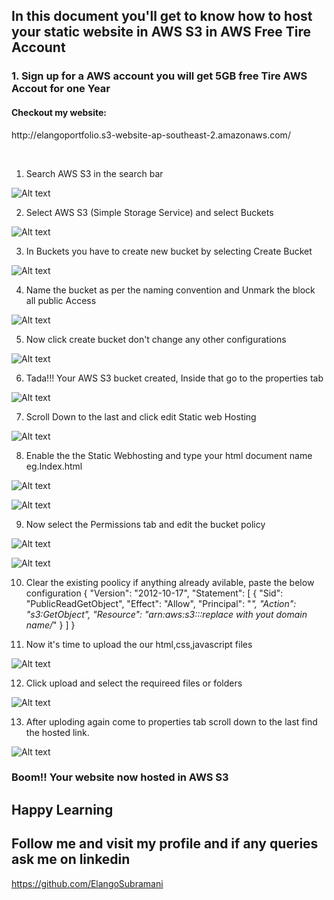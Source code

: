 ## In this document you'll get to know how to host your static website in AWS S3 in AWS Free Tire Account


### 1. Sign up for a AWS account you will get 5GB free Tire AWS Accout for one Year
<h4>Checkout my website:</h4> <p>http://elangoportfolio.s3-website-ap-southeast-2.amazonaws.com/</p>
<br>


1. Search AWS S3 in the search bar

![Alt text](image.png) 

2. Select AWS S3 (Simple Storage Service) and select Buckets

![Alt text](image-1.png)

3. In Buckets you have to create new bucket by selecting Create Bucket 

![Alt text](image-2.png)

4.  Name the bucket as per the naming convention and Unmark the block all public Access

![Alt text](image-3.png)

5. Now click create bucket don't change any other configurations

![Alt text](image-4.png)

6. Tada!!! Your AWS S3 bucket created, Inside that go to the properties tab

![Alt text](image-5.png)

7. Scroll Down to the last and click edit Static web Hosting

![Alt text](image-6.png)

8. Enable the the Static Webhosting and type your html document name eg.Index.html

![Alt text](image-7.png)

![Alt text](image-12.png)

9. Now select the Permissions tab and edit the bucket policy

![Alt text](image-8.png)

![Alt text](image-9.png)

10. Clear the existing poolicy if anything already avilable, paste the below configuration
{
    "Version": "2012-10-17",
    "Statement": [
        {
            "Sid": "PublicReadGetObject",
            "Effect": "Allow",
            "Principal": "*",
            "Action": "s3:GetObject",
            "Resource": "arn:aws:s3:::replace with yout domain name/*"
        }
    ]
}


11. Now it's time to upload the our html,css,javascript files

![Alt text](image-10.png)

12. Click upload and select the requireed files or folders 

![Alt text](image-11.png)

13. After uploding again come to properties tab scroll down to the last find the hosted link.

![Alt text](image-13.png)

### Boom!! Your website now hosted in AWS S3


## Happy Learning

## Follow me and visit my profile  and if any queries ask me on linkedin

https://github.com/ElangoSubramani 



